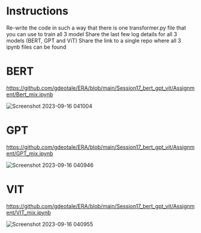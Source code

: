 # Instructions
Re-write the code in such a way that there is one transformer.py file that you can use to train all 3 model
Share the last few log details for all 3 models (BERT, GPT and ViT)
Share the link to a single repo where all 3 ipynb files can be found

# BERT
https://github.com/gdeotale/ERA/blob/main/Session17_bert_gpt_vit/Assignment/Bert_mix.ipynb

![Screenshot 2023-09-16 041004](https://github.com/gdeotale/ERA/assets/8176219/4b1084ed-cf82-4db6-ba5f-67644398f122)

# GPT
https://github.com/gdeotale/ERA/blob/main/Session17_bert_gpt_vit/Assignment/GPT_mix.ipynb

![Screenshot 2023-09-16 040946](https://github.com/gdeotale/ERA/assets/8176219/8c885bff-eff6-42d4-847b-e397aace9aa0)

# VIT
https://github.com/gdeotale/ERA/blob/main/Session17_bert_gpt_vit/Assignment/VIT_mix.ipynb

![Screenshot 2023-09-16 040955](https://github.com/gdeotale/ERA/assets/8176219/498ea4dc-6dcf-40a1-93fa-c8a8fb3f30ed)
